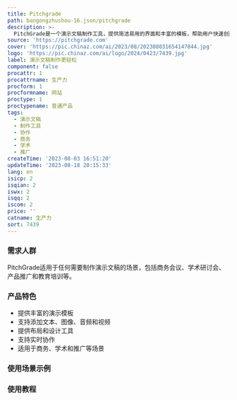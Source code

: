 ```yaml
---
title: Pitchgrade
path: bangongzhushou-16.json/pitchgrade
description: >-
  PitchGrade是一个演示文稿制作工具，提供简洁易用的界面和丰富的模板，帮助用户快速创建专业的演示文稿。通过PitchGrade，您可以轻松添加文本、图像、音频和视频，并进行布局和设计。同时，PitchGrade还提供实时协作功能，方便团队成员共同编辑和审阅演示文稿。无论是商务演讲、学术报告还是产品推广，PitchGrade都能帮助您制作出引人注目的演示文稿。
source: 'https://pitchgrade.com'
cover: 'https://pic.chinaz.com/ai/2023/08/202308031654147844.jpg'
logo: 'https://pic.chinaz.com/ai/logo/2024/0423/7439.jpg'
label: 演示文稿制作更轻松
component: false
procattr: 1
procattrname: 生产力
procform: 1
procformname: 网站
proctype: 1
proctypename: 普通产品
tags:
  - 演示文稿
  - 制作工具
  - 协作
  - 商务
  - 学术
  - 推广
createTime: '2023-08-03 16:51:20'
updateTime: '2023-08-18 20:15:33'
lang: en
isicp: 2
isqian: 2
iswx: 2
isqq: 2
iscom: 2
price: ''
catname: 生产力
sort: 7439
---
```




### 需求人群
PitchGrade适用于任何需要制作演示文稿的场景，包括商务会议、学术研讨会、产品推广和教育培训等。

### 产品特色
- 提供丰富的演示模板
- 支持添加文本、图像、音频和视频
- 提供布局和设计工具
- 支持实时协作
- 适用于商务、学术和推广等场景

### 使用场景示例


### 使用教程


  
